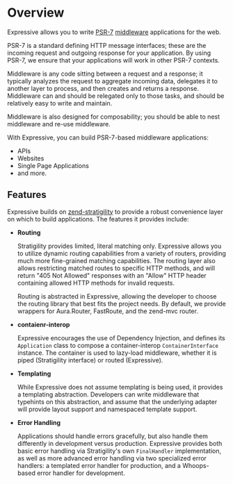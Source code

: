# Overview

Expressive allows you to write [PSR-7](http://www.php-fig.org/psr/psr-7/)
[middleware](https://github.com/zendframework/zend-stratigility/blob/master/doc/book/middleware.md)
applications for the web.

PSR-7 is a standard defining HTTP message interfaces; these are the incoming
request and outgoing response for your application. By using PSR-7, we ensure
that your applications will work in other PSR-7 contexts.

Middleware is any code sitting between a request and a response; it typically
analyzes the request to aggregate incoming data, delegates it to another layer
to process, and then creates and returns a response. Middleware can and should
be relegated only to those tasks, and should be relatively easy to write and
maintain.

Middleware is also designed for composability; you should be able to nest
middleware and re-use middleware.

With Expressive, you can build PSR-7-based middleware applications:

- APIs
- Websites
- Single Page Applications
- and more.

## Features

Expressive builds on [zend-stratigility](https://github.com/zendframework/zend-stratigility)
to provide a robust convenience layer on which to build applications. The
features it provides include:

- **Routing**
  
  Stratigility provides limited, literal matching only. Expressive allows you
  to utilize dynamic routing capabilities from a variety of routers, providing
  much more fine-grained matching capabilities. The routing layer also allows
  restricting matched routes to specific HTTP methods, and will return "405 Not
  Allowed" responses with an "Allow" HTTP header containing allowed HTTP
  methods for invalid requests.

  Routing is abstracted in Expressive, allowing the developer to choose the
  routing library that best fits the project needs. By default, we provide
  wrappers for Aura.Router, FastRoute, and the zend-mvc router.

- **contaienr-interop**

  Expressive encourages the use of Dependency Injection, and defines its
  `Application` class to compose a container-interop `ContainerInterface`
  instance. The container is used to lazy-load middleware, whether it is
  piped (Stratigility interface) or routed (Expressive).

- **Templating**

  While Expressive does not assume templating is being used, it provides a
  templating abstraction. Developers can write middleware that typehints on
  this abstraction, and assume that the underlying adapter will provide
  layout support and namespaced template support.

- **Error Handling**

  Applications should handle errors gracefully, but also handle them differently
  in development versus production. Expressive provides both basic error
  handling via Stratigility's own `FinalHandler` implementation, as well as
  more advanced error handling via two specialized error handlers: a templated
  error handler for production, and a Whoops-based error handler for development.
